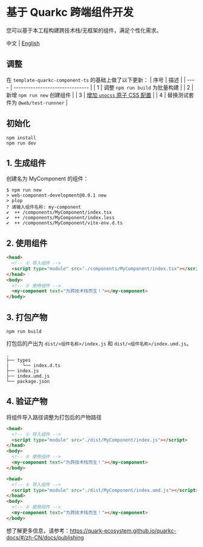 # 基于 Quarkc 跨端组件开发

您可以基于本工程构建跨技术栈/无框架的组件，满足个性化需求。

中文 | [English](./README.es-US.md)

## 调整

在 `template-quarkc-component-ts` 的基础上做了以下更新：
| 序号 | 描述 |
| ---- | ------------------------------- |
| 1 | 调整 `npm run build` 为批量构建 |
| 2 | 新增 `npm run new` 创建组件 |
| 3 | [增加 `unocss` 原子 CSS 配置](https://github.com/OSpoon/web-component-development/tree/unocss/README.md) |
| 4 | 替换测试套件为 `@web/test-runnner` |

## 初始化

```
npm install
npm run dev
```

## 1. 生成组件

创建名为 MyComponent 的组件：

```
$ npm run new
> web-component-development@0.0.1 new
> plop
? 请输入组件名称: my-component
✔  ++ /components/MyComponent/index.tsx
✔  ++ /components/MyComponent/index.less
✔  ++ /components/MyComponent/vite-env.d.ts
```

## 2. 使用组件

```html
<head>
  <!-- ① 导入组件 -->
  <script type="module" src="./components/MyComponent/index.tsx"></script>
</head>
<body>
  <!-- ② 使用组件 -->
  <my-component text="为跨技术栈而生！"></my-component>
</body>
```

## 3. 打包产物

```
npm run build
```

打包后的产出为 `dist/<组件名称>/index.js` 和 `dist/<组件名称>/index.umd.js`。

```tree
.
├── types
|     └── index.d.ts
├── index.js
├── index.umd.js
└── package.json
```

## 4. 验证产物

将组件导入路径调整为打包后的产物路径

```html
<head>
  <!-- ① 导入组件 -->
  <script type="module" src="./dist/MyComponent/index.js"></script>
</head>
<body>
  <!-- ② 使用组件 -->
  <my-component text="为跨技术栈而生！"></my-component>
</body>
```

```html
<head>
  <!-- ① 导入组件 -->
  <script type="module" src="./dist/MyComponent/index.umd.js"></script>
</head>
<body>
  <!-- ② 使用组件 -->
  <my-component text="为跨技术栈而生！"></my-component>
</body>
```

想了解更多信息，请参考：https://quark-ecosystem.github.io/quarkc-docs/#/zh-CN/docs/publishing
